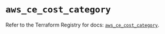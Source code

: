 # `aws_ce_cost_category`

Refer to the Terraform Registry for docs: [`aws_ce_cost_category`](https://registry.terraform.io/providers/hashicorp/aws/5.32.1/docs/resources/ce_cost_category).
